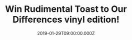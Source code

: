 ---
campaign-uuid: "c-5f05bb10-a639-4d20-905f-ae4dd6319ffd"
type: "Competition"
category: "Music"
date: "2019-01-29T09:00:00.000Z"
end-date: "2019-03-01T23:59:00.000Z"
disable-form: false
is_promoted: false
has_entry_page: true
title: "Win Rudimental Toast to Our Differences vinyl edition!"
competition-description: "<p>Written as an emphatic celebration of difference and\
  \ a coming together of cultures, styles and sounds, ‘Toast To Our Differences’ is\
  \ the product of the band’s past three years of work and boasts an extraordinary\
  \ list of collaborators that can now be revealed in full. Major Lazer, Jess Glyne,\
  \ Rita Ora… are some of the greatest artist you could find and this incredible vinyl\
  \ from Rudimental.</p>\n<p>Want to listen to it now? Click below for a chance to\
  \ win.</p>\n"
hero-header: "Win Rudimental Toast to Our Differences vinyl edition!"
terms-confirmation: "N/A"
banner-img: "https://assets.expresslyapp.com/asset-0b474084-4418-4d83-ba4a-31af479ea829.jpg"
logo-left-href: "aaa.nme.com"
logo-left-image: "https://assets.expresslyapp.com/asset-3b2fb4a4-d3bb-4b80-a7bd-b1799f5d46a3.jpg"
logo-left-title: "NME AAA"
bg-image-hero: "https://assets.expresslyapp.com/asset-2707f2c9-fcfa-429b-85fa-df82a5552576.jpg"
bg-image-first: "https://assets.expresslyapp.com/asset-923f0f75-6bd0-4026-91bf-b320f60c4d31.jpg"
section1-content: "<p>Tom Walker turns in a stunning vocal on catchy, wholesome ballad,\
  \ ‘Walk Alone’, emerging vocalists like Maleek Berry and RAYE come together on the\
  \ sparkling ‘1x1’ and rising singer-songwriter Dan Caplen shines on #1 smash, ‘\
  These Days’, alongside Jess Glynne and Macklemore. Latest album single ‘Let Me Live’\
  \ also features vocals from Ladysmith Black Mambazo, an incomparable x5 time Grammy-winning\
  \ South African male choral group, and hotly-tipped soul singer, Yebba, who has\
  \ been heavily co-signed by global stars like Ed Sheeran and Sam Smith.</p>\n<p>Tour\
  \ de force rapper Stefflon Don and BBC Sound Poll winner Ray BLK make waves on the\
  \ powerful ‘Scared Of Love’, Rita Ora excels on the sleek, shimmering ‘Summer Love’\
  \ and enigmatic rapper Kojey Radical and Kabaka Pyramid spar on ‘No Pain’, further\
  \ showcasing the breadth and diversity of talent Rudimental showcase right across\
  \ ‘Toast To Our Differences’.</p>\n<p>Further features on the album include; Chronixx,\
  \ Eli Ingram, Hak Baker, Maverick Sabre, OLIVIA, Protoje, Shungudzo, Kevin Garrett\
  \ & Raphaella and many more for you to discover! Enter the form below for a chance\
  \ to win and it could be coming home with you</p>\n"
entry-title: "Win Rudimental Toast to Our Differences vinyl edition!"
entry-content: "<p>Enter the draw to win Rudimental Toast to Our Differences vinyl\
  \ edition!\nby completing the form below before 23:59 on 1st of March 2019.</p>\n"
has-winner: false
prize-description: "Rudimental Toast to Our Differences vinyl edition."
special-conditions: "Multiple entries are allowed up to one every day\r\nThis competition\
  \ is also available on: http://club.expressly.io/competitons/\r\nrudimental-toast-to-our-differences-vinyl"
country-restrictions:
- "GB"
---